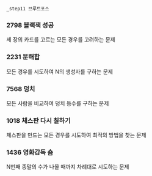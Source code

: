 
    _step11 브루트포스

###	2798	블랙잭	성공
세 장의 카드를 고르는 모든 경우를 고려하는 문제

###	2231	분해합	
모든 경우를 시도하여 N의 생성자를 구하는 문제

###	7568	덩치	
모든 사람을 비교하여 덩치 등수를 구하는 문제

###	1018	체스판 다시 칠하기	
체스판을 만드는 모든 경우를 시도하여 최적의 방법을 찾는 문제

###	1436	영화감독 숌
N번째 종말의 수가 나올 때까지 차례대로 시도하는 문제